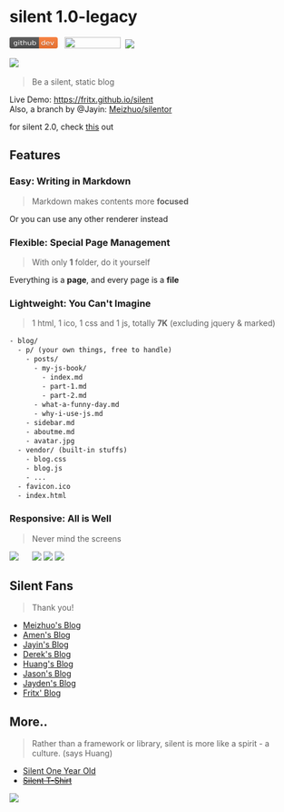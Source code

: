 # silent 1.0-legacy

<a href="https://github.com/fritx/silent"><img src="../github-badge.svg" width="85" height="20"></a>
&nbsp;&nbsp;<a href="https://gitter.im/fritx"><img src="../gitter-badge.svg" width="99" height="20"></a>&nbsp;&nbsp;<a href="https://www.npmjs.com/package/silent"><img height="20" src="https://img.shields.io/npm/dm/silent.svg"></a>

<img src="pic/si1ent.png">

> Be a silent, static blog

Live Demo: <https://fritx.github.io/silent><br>
Also, a branch by @Jayin: [Meizhuo/silentor](https://github.com/Meizhuo/silentor)

for silent 2.0, check [this](../silent_2.0/) out

## Features

### Easy: Writing in Markdown

> Markdown makes contents more **focused**

Or you can use any other renderer instead

### Flexible: Special Page Management

> With only **1** folder, do it yourself

Everything is a **page**, and every page is a **file**

### Lightweight: You Can't Imagine

> 1 html, 1 ico, 1 css and 1 js, totally **7K** (excluding jquery & marked)

```plain
- blog/
  - p/ (your own things, free to handle)
    - posts/
      - my-js-book/
        - index.md
        - part-1.md
        - part-2.md
      - what-a-funny-day.md
      - why-i-use-js.md
    - sidebar.md
    - aboutme.md
    - avatar.jpg
  - vendor/ (built-in stuffs)
    - blog.css
    - blog.js
    - ...
  - favicon.ico
  - index.html
```

### Responsive: All is Well

> Never mind the screens

<img src="pic/Screenshot_from_2014-05-08_01-43-18.png" width="140">
&nbsp;&nbsp;&nbsp;&nbsp;
<img src="pic/Screenshot_from_2014-05-08_01-56-27.png" width="270">

<img src="pic/Screenshot_from_2014-05-08_01-48-37.png" width="360">

<img src="pic/Screenshot_from_2014-05-08_01-50-42.png" width="360">

## Silent Fans

> Thank you!

- [Meizhuo's Blog](https://meizhuo.github.io/blog/)
- [Amen's Blog](https://linzx89757.github.io/blog/)
- [Jayin's Blog](https://v1.jayinton.com/blog/)
- [Derek's Blog](https://derekgame2013.github.io/blog/)
- [Huang's Blog](https://huangruichang.github.io)
- [Jason's Blog](https://jacsonlee.github.io/Blog/)
- [Jayden's Blog](https://iamjayden.github.io)
- [Fritx' Blog](https://blog.fritx.me/)

## More..

> Rather than a framework or library, silent is more like a spirit - a culture. (says Huang)

- [Silent One Year Old](../../2015/05/silent-one-year-old/)
- ~~[Silent T-Shirt](http://udz.com/silent)~~

<img width="360" src="pic/tshirt-x360.png">
